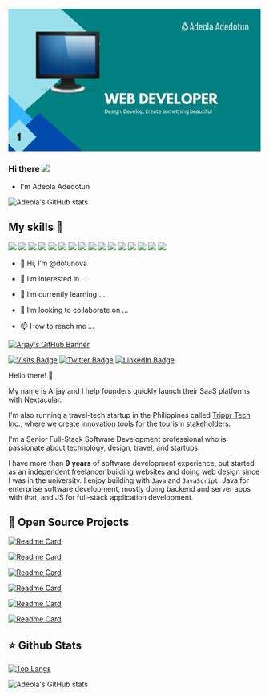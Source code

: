 ![](./main.PNG)

### Hi there <img src="https://media.giphy.com/media/hvRJCLFzcasrR4ia7z/giphy.gif" width="25px">

- I'm Adeola Adedotun


![Adeola's GitHub stats](https://github-readme-stats.vercel.app/api?username=diorla&show_icons=true&theme=onedark)

## My skills 🚀

![](https://img.shields.io/badge/JavaScript-F7DF1E?style=for-the-badge&logo=javascript&logoColor=black)
![](https://img.shields.io/badge/Typescript-2F74C0?style=for-the-badge&logo=typescript&logoColor=black)
![](https://img.shields.io/badge/React%20Native-20232A?style=for-the-badge&logo=react&logoColor=61DAFB)
![](https://img.shields.io/badge/ReactJs-20232A?style=for-the-badge&logo=react&logoColor=61DAFB)
![](https://img.shields.io/badge/Node.js-43853D?style=for-the-badge&logo=node.js&logoColor=white)
![](https://img.shields.io/badge/Nextjs-20232A?style=for-the-badge&logo=next.js&logoColor=white)
![](https://img.shields.io/badge/Android%20Studio-3ddc84?style=for-the-badge&logo=android-studio&logoColor=white)
![](https://img.shields.io/badge/Markdown-000000?style=for-the-badge&logo=markdown&logoColor=white)
![](https://img.shields.io/badge/Express.js-404D59?style=for-the-badge&logo=express)
![](https://img.shields.io/badge/Redux-593D88?style=for-the-badge&logo=redux&logoColor=white)
![](https://img.shields.io/badge/Netlify-00C7B7?style=for-the-badge&logo=netlify&logoColor=white)
![](https://img.shields.io/badge/Figma-2c2c2c?style=for-the-badge&logo=figma&logoColor=white)
![](https://img.shields.io/badge/Git-f14e32?&style=for-the-badge&logo=git&logoColor=white)
![](https://img.shields.io/badge/Github-24292f?&style=for-the-badge&logo=github&logoColor=white)
![](https://img.shields.io/badge/Bitbucket-ffffff?&style=for-the-badge&logo=bitbucket&logoColor=0052cc)
![](https://img.shields.io/badge/Gitlab-ffffff?&style=for-the-badge&logo=gitlab&logoColor=f96424)



- 👋 Hi, I’m @dotunova


- 👀 I’m interested in ...

- 🌱 I’m currently learning ...

- 💞️ I’m looking to collaborate on ...

- 📫 How to reach me ...



[![Arjay's GitHub Banner](C:/Users/adedo/AppData/Local/Temp/Temp1_diorla-master.zip/diorla-master/github-profile.png)](https://diorla.com)

[![Visits Badge](https://badges.pufler.dev/visits/diorla/diorla)](https://diorla.com)
[![Twitter Badge](https://img.shields.io/badge/Twitter-Profile-informational?style=flat&logo=twitter&logoColor=white&color=1CA2F1)](https://twitter.com/diorla)
[![LinkedIn Badge](https://img.shields.io/badge/LinkedIn-Profile-informational?style=flat&logo=linkedin&logoColor=white&color=0D76A8)](https://www.linkedin.com/in/diorla)

Hello there! 👋

My name is Arjay and I help founders quickly launch their SaaS platforms with [Nextacular](https://nextacular.co).

I'm also running a travel-tech startup in the Philippines called [Trippr Tech Inc.](https://trippr.travel), where we create innovation tools for the tourism stakeholders.

I'm a Senior Full-Stack Software Development professional who is passionate about technology, design, travel, and startups.

I have more than **9 years** of software development experience, but started as an independent freelancer building websites and doing web design since I was in the university. I enjoy building with `Java` and `JavaScript`. Java for enterprise software development, mostly doing backend and server apps with that, and JS for full-stack application development.

## 🚀 Open Source Projects

[![Readme Card](https://github-readme-stats.vercel.app/api/pin/?username=diorla&repo=about-adeola)](https://github.com/Diorla/about-adeola)

[![Readme Card](https://github-readme-stats.vercel.app/api/pin/?username=diorla&repo=web-components)](https://github.com/Diorla/web-components)

[![Readme Card](https://github-readme-stats.vercel.app/api/pin/?username=diorla&repo=gamitask)](https://github.com/Diorla/gamitask)

[![Readme Card](https://github-readme-stats.vercel.app/api/pin/?username=diorla&repo=character-generator)](https://github.com/Diorla/character-generator)

[![Readme Card](https://github-readme-stats.vercel.app/api/pin/?username=diorla&repo=hera-spa)](https://github.com/Diorla/hera-spa)

[![Readme Card](https://github-readme-stats.vercel.app/api/pin/?username=diorla&repo=Natural-Language-Processing)](https://github.com/Diorla/Natural-Language-Processing)

## ⭐️ Github Stats

[![Top Langs](https://github-readme-stats.vercel.app/api/top-langs/?username=diorla&layout=compact)](https://github.com/anuraghazra/github-readme-stats)

![Adeola's GitHub stats](https://github-readme-stats.vercel.app/api?username=diorla&show_icons=true&theme=onedark)